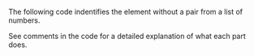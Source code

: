 The following code indentifies the element without a pair from a list of numbers.

See comments in the code for a detailed explanation of what each part does. 